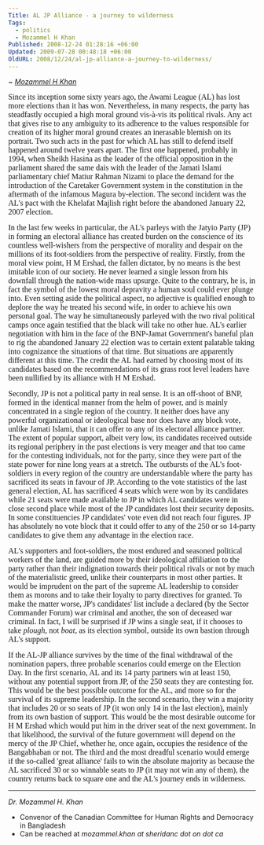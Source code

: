 ```yaml
---
Title: AL JP Alliance - a journey to wilderness
Tags:
  - politics
  - Mozammel H Khan
Published: 2008-12-24 01:28:16 +06:00
Updated: 2009-07-28 00:48:18 +06:00
OldURL: 2008/12/24/al-jp-alliance-a-journey-to-wilderness/
---
```


~ *[Mozammel H Khan](https://gold.mukto-mona.com/Articles/mozammel/index.html)* 

<p class="NoSpacing"><span style="font-size: 12pt; font-family: Verdana">Since its inception some sixty years ago, the Awami League (AL) has lost more elections than it has won. Nevertheless, in many respects, the party has steadfastly occupied a high moral ground vis-à-vis its political rivals. Any act that gives rise to any ambiguity to its adherence to the values responsible for creation of its higher moral ground creates an inerasable blemish on its portrait. Two such acts in the past for which AL has still to defend itself happened around twelve years apart. The first one happened, probably in 1994, when Sheikh Hasina as the leader of the official opposition in the parliament shared the same dais with the leader of the Jamati Islami parliamentary chief Matiur Rahman Nizami to place the demand for the introduction of the Caretaker Government system in the constitution in the aftermath of the infamous Magura by-election. The second incident was the AL's pact with the Khelafat Majlish right before the abandoned January 22, 2007 election.   </span></p>

<p class="NoSpacing"><span style="font-size: 12pt; font-family: Verdana">In the last few weeks in particular, the AL's parleys with the Jatyio Party (JP) in forming an electoral alliance has created burden on the conscience of its countless well-wishers from the perspective of morality and despair on the  millions of its foot-soldiers from the perspective of reality. Firstly, from the moral view point, H M Ershad, the fallen dictator, by no means is the best imitable icon of our society. He never learned a single lesson from his downfall through the nation-wide mass upsurge. Quite to the contrary, he is, in fact the symbol of the lowest moral depravity a human soul could ever plunge into. Even setting aside the political aspect, no adjective is qualified enough to deplore the way he treated his second wife, in order to achieve his own personal goal. The way he simultaneously parleyed with the two rival political camps once again testified that the black will take no other hue. AL's earlier negotiation with him in the face of the BNP-Jamat Government's baneful plan to rig the abandoned January 22 election was to certain extent palatable taking into cognizance the situations of that time. But situations are apparently different at this time. The credit the AL had earned by choosing most of its candidates based on the recommendations of its grass root level leaders have been nullified by its alliance with H M Ershad.</span></p>

<p class="NoSpacing"><span style="font-size: 12pt; font-family: Verdana">Secondly, JP is not a political party in real sense. It is an off-shoot of BNP, formed in the identical manner from the helm of power, and is mainly concentrated in a single region of the country. It neither does have any powerful organizational or ideological base nor does have any block vote, unlike Jamati Islami, that it can offer to any of its electoral alliance partner. The extent of popular support, albeit very low, its candidates received outside its regional periphery in the past elections is very meager and that too came for the contesting individuals, not for the party, since they were part of the state power for nine long years at a stretch. The outbursts of the AL's foot-soldiers in every region of the country are understandable where the party has sacrificed its seats in favour of JP. According to the vote statistics of the last general election, AL has sacrificed 4 seats which were won by its candidates while 21 seats were made available to JP in which AL candidates were in close second place while most of the JP candidates lost their security deposits. In some constituencies JP candidates' vote even did not reach four figures. JP has absolutely no vote block that it could offer to any of the 250 or so 14-party candidates to give them any advantage in the election race. </span></p>

<p class="NoSpacing"><span style="font-size: 12pt; font-family: Verdana">AL's supporters and foot-soldiers, the most endured and seasoned political workers of the land, are guided more by their ideological affiliation to the party rather than their indignation towards their political rivals or not by much of the materialistic greed, unlike their counterparts in most other parties. It would be imprudent on the part of the supreme AL leadership to consider them as morons and to take their loyalty to party directives for granted. To make the matter worse, JP's candidates' list include a declared (by the Sector Commander Forum) war criminal and another, the son of deceased war criminal. In fact, I will be surprised if JP wins a single seat, if it chooses to take <em>plough</em>, not <em>boat</em>, as its election symbol, outside its own bastion through AL's support.      </span></p>

<p class="NoSpacing"><span style="font-size: 12pt; font-family: Verdana">If the AL-JP alliance survives by the time of the final withdrawal of the nomination papers, three probable scenarios could emerge on the Election Day. In the first scenario, AL and its 14 party partners win at least 150, without any potential support from JP, of the 250 seats they are contesting for. This would be the best possible outcome for the AL, and more so for the survival of its supreme leadership. In the second scenario, they win a majority that includes 20 or so seats of JP (it won only 14 in the last election), mainly from its own bastion of support. This would be the most desirable outcome for H M Ershad which would put him in the driver seat of the next government. In that likelihood, the survival of the future government will depend on the mercy of the JP Chief, whether he, once again, occupies the residence of the Bangabhaban or not. The third and the most dreadful scenario would emerge if the so-called 'great alliance' fails to win the absolute majority as because the AL sacrificed 30 or so winnable seats to JP (it may not win any of them), the country returns back to square one and the AL's journey ends in wilderness.   </span></p>


----
*Dr. Mozammel H. Khan*
- Convenor of the Canadian Committee for Human Rights and Democracy in Bangladesh
- Can be reached at *mozammel.khan at sheridanc dot on dot ca*
